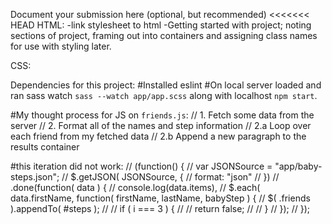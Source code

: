 Document your submission here (optional, but recommended)
<<<<<<< HEAD
HTML: 
-link stylesheet to html
-Getting started with project; noting sections of project, framing out into containers and assigning class names for use with styling later. 


CSS:


Dependencies for this project:
#Installed eslint
#On local server loaded and ran sass watch `sass --watch app/app.scss` along with localhost `npm start`. 

#My thought process for JS on `friends.js`:
// 1. Fetch some data from the server
// 2. Format all of the names and step information
// 2.a Loop over each friend from my fetched data
// 2.b Append a new paragraph to the results container

#this iteration did not work: 
// (function() {
//   var JSONSource = "app/baby-steps.json";
//   $.getJSON( JSONSource, {
//     format: "json"
//   })
//     .done(function( data ) {
//         console.log(data.items),
//       $.each( data.firstName, function( firstName, lastName, babyStep ) {
//         $( .friends ).appendTo( #steps );
//         // if ( i === 3 ) {
//         //   return false;
//         // }
//       });
//     });
